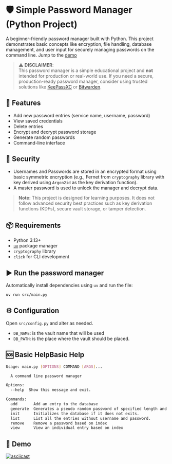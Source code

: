 # 🛡️ Simple Password Manager (Python Project)

A beginner-friendly password manager built with Python. This project demonstrates basic concepts like encryption, file handling, database management, and user input for securely managing passwords on the command line. Jump to the [demo](#demo)

> ⚠️ **DISCLAIMER**:  
> This password manager is a simple educational project and **not** intended for production or real-world use. If you need a secure, production-ready password manager, consider using trusted solutions like [KeePassXC](https://keepassxc.org/) or [Bitwarden](https://bitwarden.com/).

## 🚀 Features

- Add new password entries (service name, username, password)
- View saved credentials
- Delete entries
- Encrypt and decrypt password storage
- Generate random passwords
- Command-line interface

## 🔐 Security

- Usernames and Passwords are stored in an encrypted format using basic symmetric encryption (e.g., Fernet from `cryptography` library with key derived using `Argon2id` as the key derivation function).
- A master password is used to unlock the manager and decrypt data.

> **Note:** This project is designed for learning purposes. It does not follow advanced security best practices such as key derivation functions (KDFs), secure vault storage, or tamper detection.

## 📦 Requirements

- Python 3.13+
- [`uv`](https://github.com/astral-sh/uv) package manager
- `cryptography` library
- `click` for CLI development

## ▶️ Run the password manager

Automatically install dependencies using `uv` and run the file:

```bash
uv run src/main.py
```

## ⚙️ Configuration

Open `src/config.py` and alter as needed.

- `DB_NAME`: is the vault name that will be used
- `DB_PATH`: is the place where the vault should be placed.

## 🆘 Basic HelpBasic Help

```bash
Usage: main.py [OPTIONS] COMMAND [ARGS]...

  A command line password manager

Options:
  --help  Show this message and exit.

Commands:
  add       Add an entry to the database
  generate  Generates a pseudo random password of specified length and...
  init      Initializes the database if it does not exits.
  list      List all the entries without username and password.
  remove    Remove a password based on index
  view      View an individual entry based on index
```

## 🎥 Demo

[![asciicast](https://asciinema.org/a/7GBmmwugY9v5M8GPhdz8xcY3F.svg)](https://asciinema.org/a/7GBmmwugY9v5M8GPhdz8xcY3F)
